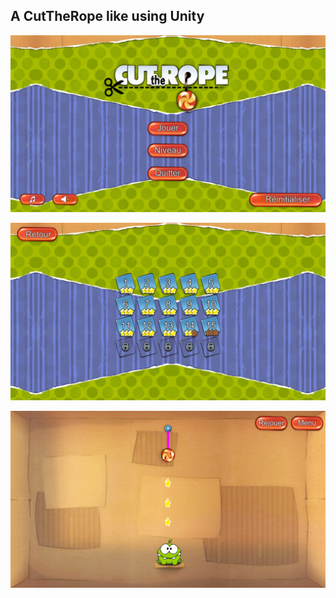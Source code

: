## A CutTheRope like using Unity
![](https://github.com/QuentinLadoire/CutTheRope/blob/master/Screen/Menu.PNG)

![](https://github.com/QuentinLadoire/CutTheRope/blob/master/Screen/LevelChoice.PNG)

![](https://github.com/QuentinLadoire/CutTheRope/blob/master/Screen/Level1.png)
